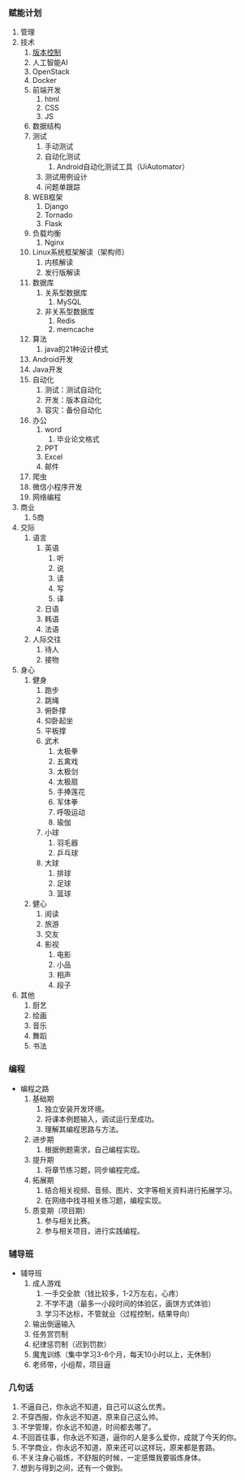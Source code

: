 ### 赋能计划 ###
1. 管理
2. 技术
	1. [版本控制](git/readme.md)
	2. 人工智能AI
	3. OpenStack
	4. Docker
	5. 前端开发
		1. html
		2. CSS
		3. JS 
	6. 数据结构
	7. 测试
		1. 手动测试
		2. 自动化测试
			1. Android自动化测试工具（UiAutomator）
		3. 测试用例设计
		4. 问题单跟踪
	8. WEB框架
		1. Django
		2. Tornado
		3. Flask
	9. 负载均衡
		1. Nginx
	10. Linux系统框架解读（架构师）
		1. 内核解读
		2. 发行版解读
	11. 数据库
		1. 关系型数据库
			1. MySQL
		2. 非关系型数据库 
			1. Redis
			2. memcache
	12. 算法
		1. java的21种设计模式
	13. Android开发
	14. Java开发
	15. 自动化
		1. 测试：测试自动化
		2. 开发：版本自动化
		3. 容灾：备份自动化
	16. 办公
		1. word
			1. 毕业论文格式
		2. PPT
		3. Excel			
		4. 邮件
	17. 爬虫
	18. 微信小程序开发
	19. 网络编程
3. 商业
	1. 5商
4. 交际
	1. 语言
		1. 英语
			1. 听
			2. 说
			3. 读
			4. 写
			5. 译 
		2. 日语
		3. 韩语
		4. 法语
	2. 人际交往
		1. 待人
		2. 接物
5. 身心
	1. 健身
		1. 跑步
		3. 跳绳
		4. 俯卧撑
		5. 仰卧起坐
		6. 平板撑
		7. 武术
			1. 太极拳
			2. 五禽戏
			3. 太极剑
			4. 太极扇
			5. 手捧莲花
			6. 军体拳
			7. 呼吸运动
			8. 瑜伽
		8. 小球
			1. 羽毛器
			2. 乒乓球
		9. 大球
			1. 排球
			2. 足球
			3. 篮球
	2. 健心
		1. 阅读
		2. 旅游
		3. 交友
		4. 影视
			1. 电影
			2. 小品
			3. 相声
			4. 段子
6. 其他
	1. 厨艺
	2. 绘画
	3. 音乐
	4. 舞蹈
	5. 书法

### 编程 ###
- 编程之路
	1. 基础期
		1. 独立安装开发环境。
		2. 将课本例题输入，调试运行至成功。
		3. 理解其编程思路与方法。
	2. 进步期
		1. 根据例题需求，自己编程实现。
	3. 提升期
		1. 将章节练习题，同步编程完成。
	4. 拓展期
		1. 结合相关视频、音频、图片、文字等相关资料进行拓展学习。
		2. 在网络中找寻相关练习题，编程实现。
	5. 质变期（项目期）
		1. 参与相关比赛。
		2. 参与相关项目，进行实践编程。


### 辅导班 ###
- 辅导班
	1. 成人游戏
		1. 一手交全款（钱比较多，1-2万左右，心疼）
		2. 不学不退（最多一小段时间的体验区，画饼方式体验）
		3. 学习不达标，不管就业（过程控制，结果导向）
	2. 输出倒逼输入
	3. 任务赏罚制
	4. 纪律惩罚制（迟到罚款）
	5. 魔鬼训练（集中学习3-6个月，每天10小时以上，无休制）
	6. 老师带，小组帮，项目逼

### 几句话 ###
1. 不逼自己，你永远不知道，自己可以这么优秀。
2. 不穿西服，你永远不知道，原来自己这么帅。
3. 不学管理，你永远不知道，时间都去哪了。
4. 不回首往事，你永远不知道，逼你的人是多么爱你，成就了今天的你。
5. 不学商业，你永远不知道，原来还可以这样玩，原来都是套路。
6. 不关注身心锻炼，不舒服的时候，一定感慨我要锻炼身体。
7. 想到与得到之间，还有一个做到。

		